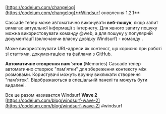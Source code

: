 <!--
date: 2025-01-20T12:14:02
-->

[https://codeium.com/changelog](https://codeium.com/changelog)**Windsurf  оновлення 1.2.1** 

Cascade тепер може автоматично виконувати **веб-пошук**, якщо запит вимагає актуальної інформації з інтернету. Для явного запиту пошуку можна використовувати команду @web, а для пошуку у популярній документації (включаючи власну довідку Windsurf) - команду .

Може використовувати URL-адреси як контекст, що корисно при роботі зі статтями, документацією та файлами з GitHub.  

**Автоматичне створення пам** '**яток**  (Memories)
Cascade тепер автоматично створює "пам'ятки" для збереження контексту між розмовами. Користувачі можуть вручну викликати створення "пам'яток". Відображаються в спеціальній панелі та можуть бути видалені.

Все це разом називаєтся Windsurf **Wave 2** [https://codeium.com/blog/windsurf-wave-2](https://codeium.com/blog/windsurf-wave-2) 
 #windsurf